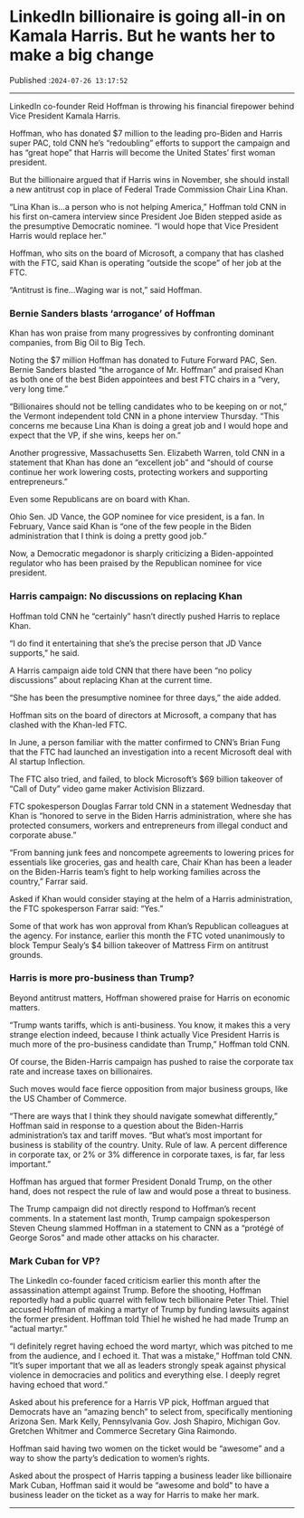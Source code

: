 # LinkedIn billionaire is going all-in on Kamala Harris. But he wants her to make a big change

Published :`2024-07-26 13:17:52`

---

LinkedIn co-founder Reid Hoffman is throwing his financial firepower behind Vice President Kamala Harris.

Hoffman, who has donated $7 million to the leading pro-Biden and Harris super PAC, told CNN he’s “redoubling” efforts to support the campaign and has “great hope” that Harris will become the United States’ first woman president.

But the billionaire argued that if Harris wins in November, she should install a new antitrust cop in place of Federal Trade Commission Chair Lina Khan.

“Lina Khan is…a person who is not helping America,” Hoffman told CNN in his first on-camera interview since President Joe Biden stepped aside as the presumptive Democratic nominee. “I would hope that Vice President Harris would replace her.”

Hoffman, who sits on the board of Microsoft, a company that has clashed with the FTC, said Khan is operating “outside the scope” of her job at the FTC.

“Antitrust is fine…Waging war is not,” said Hoffman.

### Bernie Sanders blasts ‘arrogance’ of Hoffman

Khan has won praise from many progressives by confronting dominant companies, from Big Oil to Big Tech.

Noting the $7 million Hoffman has donated to Future Forward PAC, Sen. Bernie Sanders blasted “the arrogance of Mr. Hoffman” and praised Khan as both one of the best Biden appointees and best FTC chairs in a “very, very long time.”

“Billionaires should not be telling candidates who to be keeping on or not,” the Vermont independent told CNN in a phone interview Thursday. “This concerns me because Lina Khan is doing a great job and I would hope and expect that the VP, if she wins, keeps her on.”

Another progressive, Massachusetts Sen. Elizabeth Warren, told CNN in a statement that Khan has done an “excellent job” and “should of course continue her work lowering costs, protecting workers and supporting entrepreneurs.”

Even some Republicans are on board with Khan.

Ohio Sen. JD Vance, the GOP nominee for vice president, is a fan. In February, Vance said Khan is “one of the few people in the Biden administration that I think is doing a pretty good job.”

Now, a Democratic megadonor is sharply criticizing a Biden-appointed regulator who has been praised by the Republican nominee for vice president.

### Harris campaign: No discussions on replacing Khan

Hoffman told CNN he “certainly” hasn’t directly pushed Harris to replace Khan.

“I do find it entertaining that she’s the precise person that JD Vance supports,” he said.

A Harris campaign aide told CNN that there have been “no policy discussions” about replacing Khan at the current time.

“She has been the presumptive nominee for three days,” the aide added.

Hoffman sits on the board of directors at Microsoft, a company that has clashed with the Khan-led FTC.

In June, a person familiar with the matter confirmed to CNN’s Brian Fung that the FTC had launched an investigation into a recent Microsoft deal with AI startup Inflection.

The FTC also tried, and failed, to block Microsoft’s $69 billion takeover of “Call of Duty” video game maker Activision Blizzard.

FTC spokesperson Douglas Farrar told CNN in a statement Wednesday that Khan is “honored to serve in the Biden Harris administration, where she has protected consumers, workers and entrepreneurs from illegal conduct and corporate abuse.”

“From banning junk fees and noncompete agreements to lowering prices for essentials like groceries, gas and health care, Chair Khan has been a leader on the Biden-Harris team’s fight to help working families across the country,” Farrar said.

Asked if Khan would consider staying at the helm of a Harris administration, the FTC spokesperson Farrar said: “Yes.”

Some of that work has won approval from Khan’s Republican colleagues at the agency. For instance, earlier this month the FTC voted unanimously to block Tempur Sealy’s $4 billion takeover of Mattress Firm on antitrust grounds.

### Harris is more pro-business than Trump?

Beyond antitrust matters, Hoffman showered praise for Harris on economic matters.

“Trump wants tariffs, which is anti-business. You know, it makes this a very strange election indeed, because I think actually Vice President Harris is much more of the pro-business candidate than Trump,” Hoffman told CNN.

Of course, the Biden-Harris campaign has pushed to raise the corporate tax rate and increase taxes on billionaires.

Such moves would face fierce opposition from major business groups, like the US Chamber of Commerce.

“There are ways that I think they should navigate somewhat differently,” Hoffman said in response to a question about the Biden-Harris administration’s tax and tariff moves. “But what’s most important for business is stability of the country. Unity. Rule of law. A percent difference in corporate tax, or 2% or 3% difference in corporate taxes, is far, far less important.”

Hoffman has argued that former President Donald Trump, on the other hand, does not respect the rule of law and would pose a threat to business.

The Trump campaign did not directly respond to Hoffman’s recent comments. In a statement last month, Trump campaign spokesperson Steven Cheung slammed Hoffman in a statement to CNN as a “protégé of George Soros” and made other attacks on his character.

### Mark Cuban for VP?

The LinkedIn co-founder faced criticism earlier this month after the assassination attempt against Trump. Before the shooting, Hoffman reportedly had a public quarrel with fellow tech billionaire Peter Thiel. Thiel accused Hoffman of making a martyr of Trump by funding lawsuits against the former president. Hoffman told Thiel he wished he had made Trump an “actual martyr.”

“I definitely regret having echoed the word martyr, which was pitched to me from the audience, and I echoed it. That was a mistake,” Hoffman told CNN. “It’s super important that we all as leaders strongly speak against physical violence in democracies and politics and everything else. I deeply regret having echoed that word.”

Asked about his preference for a Harris VP pick, Hoffman argued that Democrats have an “amazing bench” to select from, specifically mentioning Arizona Sen. Mark Kelly, Pennsylvania Gov. Josh Shapiro, Michigan Gov. Gretchen Whitmer and Commerce Secretary Gina Raimondo.

Hoffman said having two women on the ticket would be “awesome” and a way to show the party’s dedication to women’s rights.

Asked about the prospect of Harris tapping a business leader like billionaire Mark Cuban, Hoffman said it would be “awesome and bold” to have a business leader on the ticket as a way for Harris to make her mark.

---

